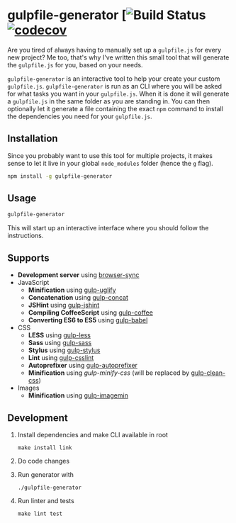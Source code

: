 # gulpfile-generator [![Build Status](https://github.com/simeg/gulpfile-generator/workflows/CI/badge.svg) [![codecov](https://codecov.io/gh/simeg/gulpfile-generator/branch/master/graph/badge.svg)](https://codecov.io/gh/simeg/gulpfile-generator)

Are you tired of always having to manually set up a `gulpfile.js` for every new project? Me too, that's why I've written this small tool that will generate the `gulpfile.js` for you, based on your needs.  

`gulpfile-generator` is an interactive tool to help your create your custom `gulpfile.js`. `gulpfile-generator` is run as an CLI where you will be asked for what tasks you want in your `gulpfile.js`. When it is done it will generate a `gulpfile.js` in the same folder as you are standing in. You can then optionally let it generate a file containing the exact `npm` command to install the dependencies you need for your `gulpfile.js`.

## Installation
Since you probably want to use this tool for multiple projects, it makes sense to let it live in your global `node_modules` folder (hence the `g` flag).
```bash
npm install -g gulpfile-generator
``` 

## Usage
```bash
gulpfile-generator
```
This will start up an interactive interface where you should follow the instructions.

## Supports
* **Development server** using [browser-sync](https://github.com/BrowserSync/browser-sync)
* JavaScript
  * **Minification** using [gulp-uglify](https://github.com/terinjokes/gulp-uglify)
  * **Concatenation** using [gulp-concat](https://github.com/contra/gulp-concat)
  * **JSHint** using [gulp-jshint](https://github.com/spalger/gulp-jshint)
  * **Compiling CoffeeScript** using [gulp-coffee](https://github.com/contra/gulp-coffee)
  * **Converting ES6 to ES5** using [gulp-babel](https://github.com/babel/gulp-babel)
* CSS
  * **LESS** using [gulp-less](https://github.com/plus3network/gulp-less)
  * **Sass** using [gulp-sass](https://github.com/dlmanning/gulp-sass)
  * **Stylus** using [gulp-stylus](https://github.com/stevelacy/gulp-stylus)
  * **Lint** using [gulp-csslint](https://github.com/lazd/gulp-csslint)
  * **Autoprefixer** using [gulp-autoprefixer](https://github.com/sindresorhus/gulp-autoprefixer)
  * **Minification** using _gulp-minify-css_ (will be replaced by [gulp-clean-css](https://github.com/scniro/gulp-clean-css))
* Images
  * **Minification** using [gulp-imagemin](https://github.com/sindresorhus/gulp-imagemin)

## Development
1. Install dependencies and make CLI available in root

    `make install link`

2. Do code changes
3. Run generator with

    `./gulpfile-generator`

4. Run linter and tests

    `make lint test`
